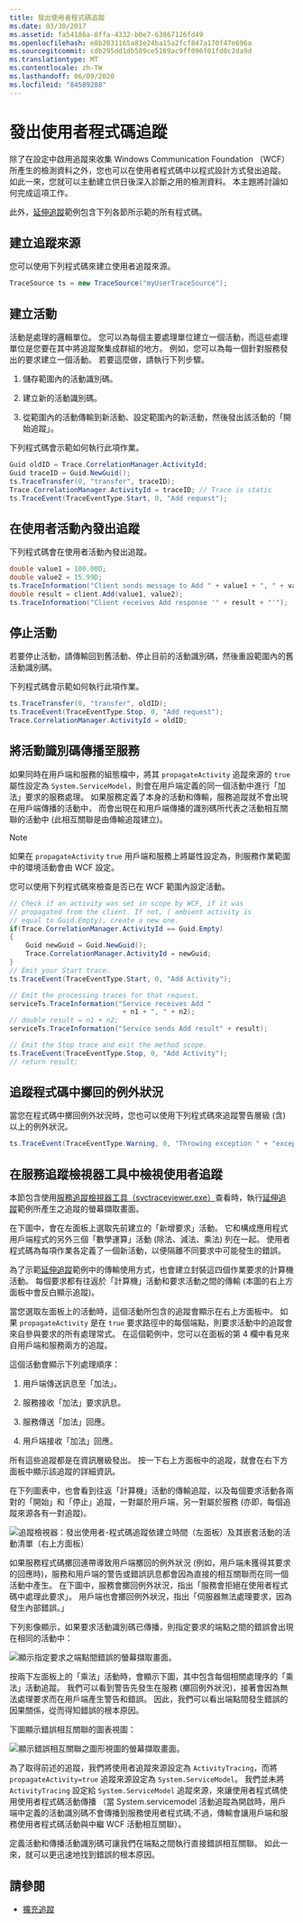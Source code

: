 ```yaml
---
title: 發出使用者程式碼追蹤
ms.date: 03/30/2017
ms.assetid: fa54186a-8ffa-4332-b0e7-63867126fd49
ms.openlocfilehash: e8b2031165a83e24ba15a2fcf847a170f47e696a
ms.sourcegitcommit: cdb295dd1db589ce5169ac9ff096f01fd0c2da9d
ms.translationtype: MT
ms.contentlocale: zh-TW
ms.lasthandoff: 06/09/2020
ms.locfileid: "84589288"
---
```

# <a name="emitting-user-code-traces"></a>發出使用者程式碼追蹤

除了在設定中啟用追蹤來收集 Windows Communication Foundation （WCF）所產生的檢測資料之外，您也可以在使用者程式碼中以程式設計方式發出追蹤。 如此一來，您就可以主動建立供日後深入診斷之用的檢測資料。 本主題將討論如何完成這項工作。

此外，[延伸追蹤](../../samples/extending-tracing.md)範例包含下列各節所示範的所有程式碼。

## <a name="creating-a-trace-source"></a>建立追蹤來源

您可以使用下列程式碼來建立使用者追蹤來源。

```csharp
TraceSource ts = new TraceSource("myUserTraceSource");
```

## <a name="creating-activities"></a>建立活動

活動是處理的邏輯單位。 您可以為每個主要處理單位建立一個活動，而這些處理單位是您要在其中將追蹤聚集成群組的地方。 例如，您可以為每一個針對服務發出的要求建立一個活動。 若要這麼做，請執行下列步驟。

1. 儲存範圍內的活動識別碼。

2. 建立新的活動識別碼。

3. 從範圍內的活動傳輸到新活動、設定範圍內的新活動，然後發出該活動的「開始追蹤」。

下列程式碼會示範如何執行此項作業。

```csharp
Guid oldID = Trace.CorrelationManager.ActivityId;
Guid traceID = Guid.NewGuid();
ts.TraceTransfer(0, "transfer", traceID);
Trace.CorrelationManager.ActivityId = traceID; // Trace is static
ts.TraceEvent(TraceEventType.Start, 0, "Add request");
```

## <a name="emitting-traces-within-a-user-activity"></a>在使用者活動內發出追蹤

下列程式碼會在使用者活動內發出追蹤。

```csharp
double value1 = 100.00D;
double value2 = 15.99D;
ts.TraceInformation("Client sends message to Add " + value1 + ", " + value2);
double result = client.Add(value1, value2);
ts.TraceInformation("Client receives Add response '" + result + "'");
```

## <a name="stopping-the-activities"></a>停止活動

若要停止活動，請傳輸回到舊活動、停止目前的活動識別碼，然後重設範圍內的舊活動識別碼。

下列程式碼會示範如何執行此項作業。

```csharp
ts.TraceTransfer(0, "transfer", oldID);
ts.TraceEvent(TraceEventType.Stop, 0, "Add request");
Trace.CorrelationManager.ActivityId = oldID;
```

## <a name="propagating-the-activity-id-to-a-service"></a>將活動識別碼傳播至服務

如果同時在用戶端和服務的組態檔中，將其 `propagateActivity` 追蹤來源的 `true` 屬性設定為 `System.ServiceModel`，則會在用戶端定義的同一個活動中進行「加法」要求的服務處理。 如果服務定義了本身的活動和傳輸，服務追蹤就不會出現在用戶端傳播的活動中， 而會出現在和用戶端傳播的識別碼所代表之活動相互關聯的活動中 (此相互關聯是由傳輸追蹤建立)。

> [!NOTE]
> 如果在 `propagateActivity` `true` 用戶端和服務上將屬性設定為，則服務作業範圍中的環境活動會由 WCF 設定。

您可以使用下列程式碼來檢查是否已在 WCF 範圍內設定活動。

```csharp
// Check if an activity was set in scope by WCF, if it was
// propagated from the client. If not, ( ambient activity is
// equal to Guid.Empty), create a new one.
if(Trace.CorrelationManager.ActivityId == Guid.Empty)
{
    Guid newGuid = Guid.NewGuid();
    Trace.CorrelationManager.ActivityId = newGuid;
}
// Emit your Start trace.
ts.TraceEvent(TraceEventType.Start, 0, "Add Activity");

// Emit the processing traces for that request.
serviceTs.TraceInformation("Service receives Add "
                            + n1 + ", " + n2);
// double result = n1 + n2;
serviceTs.TraceInformation("Service sends Add result" + result);

// Emit the Stop trace and exit the method scope.
ts.TraceEvent(TraceEventType.Stop, 0, "Add Activity");
// return result;
```

## <a name="tracing-exceptions-thrown-in-code"></a>追蹤程式碼中擲回的例外狀況

當您在程式碼中擲回例外狀況時，您也可以使用下列程式碼來追蹤警告層級 (含) 以上的例外狀況。

```csharp
ts.TraceEvent(TraceEventType.Warning, 0, "Throwing exception " + "exceptionMessage");
```

## <a name="viewing-user-traces-in-the-service-trace-viewer-tool"></a>在服務追蹤檢視器工具中檢視使用者追蹤

本節包含使用[服務追蹤檢視器工具（svctraceviewer.exe）](../../service-trace-viewer-tool-svctraceviewer-exe.md)查看時，執行[延伸追蹤](../../samples/extending-tracing.md)範例所產生之追蹤的螢幕擷取畫面。

在下圖中，會在左面板上選取先前建立的「新增要求」活動。 它和構成應用程式用戶端程式的另外三個「數學運算」活動 (除法、減法、乘法) 列在一起。 使用者程式碼為每項作業各定義了一個新活動，以便隔離不同要求中可能發生的錯誤。

為了示範[延伸追蹤](../../samples/extending-tracing.md)範例中的傳輸使用方式，也會建立封裝這四個作業要求的計算機活動。 每個要求都有往返於「計算機」活動和要求活動之間的傳輸 (本圖的右上方面板中會反白顯示追蹤)。

當您選取左面板上的活動時，這個活動所包含的追蹤會顯示在右上方面板中。 如果 `propagateActivity` 是在 `true` 要求路徑中的每個端點，則要求活動中的追蹤會來自參與要求的所有處理常式。 在這個範例中，您可以在面板的第 4 欄中看見來自用戶端和服務兩方的追蹤。

這個活動會顯示下列處理順序：

1. 用戶端傳送訊息至「加法」。

2. 服務接收「加法」要求訊息。

3. 服務傳送「加法」回應。

4. 用戶端接收「加法」回應。

所有這些追蹤都是在資訊層級發出。 按一下右上方面板中的追蹤，就會在右下方面板中顯示該追蹤的詳細資訊。

在下列圖表中，也會看到往返「計算機」活動的傳輸追蹤，以及每個要求活動各兩對的「開始」和「停止」追蹤，一對屬於用戶端，另一對屬於服務 (亦即，每個追蹤來源各有一對追蹤)。

![追蹤檢視器：發出使用者&#45;程式碼追蹤](media/242c9358-475a-4baf-83f3-4227aa942fcd.gif "242c9358-475a-4baf-83f3-4227aa942fcd")依建立時間（左面板）及其嵌套活動的活動清單（右上方面板）

如果服務程式碼擲回連帶導致用戶端擲回的例外狀況 (例如，用戶端未獲得其要求的回應時)，服務和用戶端的警告或錯誤訊息都會因為直接的相互關聯而在同一個活動中產生。 在下圖中，服務會擲回例外狀況，指出「服務會拒絕在使用者程式碼中處理此要求」。 用戶端也會擲回例外狀況，指出「伺服器無法處理要求，因為發生內部錯誤。」

下列影像顯示，如果要求活動識別碼已傳播，則指定要求的端點之間的錯誤會出現在相同的活動中：

![顯示指定要求之端點間錯誤的螢幕擷取畫面。](./media/emitting-user-code-traces/trace-viewer-endpoint-errors.gif)

按兩下左面板上的「乘法」活動時，會顯示下圖，其中包含每個相關處理序的「乘法」活動追蹤。 我們可以看到警告先發生在服務 (擲回例外狀況)，接著會因為無法處理要求而在用戶端產生警告和錯誤。 因此，我們可以看出端點間發生錯誤的因果關係，從而得知錯誤的根本原因。

下圖顯示錯誤相互關聯的圖表視圖：

![顯示錯誤相互關聯之圖形視圖的螢幕擷取畫面。](./media/emitting-user-code-traces/trace-viewer-error-correlation.gif)

為了取得前述的追蹤，我們將使用者追蹤來源設定為 `ActivityTracing`，而將 `propagateActivity=true` 追蹤來源設定為 `System.ServiceModel`。 我們並未將 `ActivityTracing` 設定給 `System.ServiceModel` 追蹤來源，來讓使用者程式碼使用使用者程式碼活動傳播  （當 System.servicemodel 活動追蹤為開啟時，用戶端中定義的活動識別碼不會傳播到服務使用者程式碼;不過，傳輸會讓用戶端和服務使用者程式碼活動與中繼 WCF 活動相互關聯）。

定義活動和傳播活動識別碼可讓我們在端點之間執行直接錯誤相互關聯。 如此一來，就可以更迅速地找到錯誤的根本原因。

## <a name="see-also"></a>請參閱

- [擴充追蹤](../../samples/extending-tracing.md)
